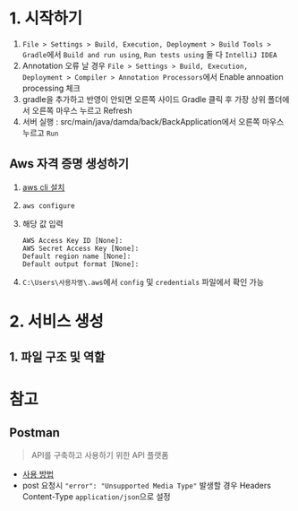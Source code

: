 # 1. 시작하기

1. `File > Settings > Build, Execution, Deployment > Build Tools > Gradle`에서 `Build and run using`, `Run tests using` 둘 다 `IntelliJ IDEA`
2. Annotation 오류 날 경우 `File > Settings > Build, Execution, Deployment > Compiler > Annotation Processors`에서 Enable annoation processing 체크
3. gradle을 추가하고 반영이 안되면 오른쪽 사이드 Gradle 클릭 후 가장 상위 폴더에서 오른쪽 마우스 누르고 Refresh
4. 서버 실행 : src/main/java/damda/back/BackApplication에서 오른쪽 마우스 누르고 `Run`

## Aws 자격 증명 생성하기

1. [aws cli 설치](https://docs.aws.amazon.com/ko_kr/cli/latest/userguide/install-cliv2-windows.html)

2. ```shell
   aws configure
   ```

3. 해당 값 입력

   ```shell
   AWS Access Key ID [None]:
   AWS Secret Access Key [None]: 
   Default region name [None]: 
   Default output format [None]: 
   ```

4. `C:\Users\사용자명\.aws`에서 `config` 및 `credentials` 파일에서 확인 가능



# 2. 서비스 생성

## 1. 파일 구조 및 역할



# 참고

## Postman

> API를 구축하고 사용하기 위한 API 플랫폼

* [사용 방법](https://velog.io/@ghtdjd2/postman%EC%9D%B4%EB%9E%80-%EC%82%AC%EC%9A%A9%EB%B2%95)
* post 요청시 `"error": "Unsupported Media Type"` 발생할 경우 Headers Content-Type `application/json`으로 설정

